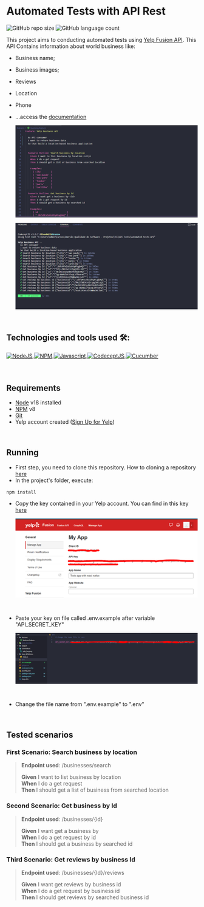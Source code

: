 # Automated Tests with API Rest

![GitHub repo size](https://img.shields.io/github/repo-size/brunoglara/automated-tests-API?style=for-the-badge)
![GitHub language count](https://img.shields.io/github/languages/count/brunoglara/automated-tests-API?style=for-the-badge)

This project aims to conducting automated tests using [Yelp Fusion API](https://fusion.yelp.com/). 
This API Contains information about world business like:

 * Business name;
 * Business images;
 * Reviews
 * Location
 * Phone
 * ...access the [documentation](https://docs.developer.yelp.com/docs/fusion-intro)
 

   <img src="/screenshots/feature.png" alt="Feature" align="center"/><br>
 
   
 
   <img src="/screenshots/tests_results.png" alt="Tests Results" align="center"/>



 
 <br/>
 
## Technologies and tools used 🛠️:
<div>
 <a href="https://nodejs.org/en/">
  <img align="center" alt="NodeJS" height="50" width="60" src="https://cdn.jsdelivr.net/gh/devicons/devicon/icons/nodejs/nodejs-plain-wordmark.svg" />
 </a>
 <a href="https://www.npmjs.com/">
  <img align="center" alt="NPM" height="50" width="60" src="https://cdn.jsdelivr.net/gh/devicons/devicon/icons/npm/npm-original-wordmark.svg" />
 </a>
 <a href="https://www.javascript.com/">
  <img align="center" alt="Javascript" height="50" width="60" src="https://cdn.jsdelivr.net/gh/devicons/devicon/icons/javascript/javascript-plain.svg" />
 </a>
 <a href="https://codecept.io/">
  <img align="center" alt="CodeceptJS" height="50" width="60" src="https://www.svgrepo.com/show/330181/codeceptjs.svg" />
 </a>
 <a href="https://cucumber.io/" target="_blank">
  <img align="center" alt="Cucumber" height="50" width="60" src="https://cdn.jsdelivr.net/gh/devicons/devicon/icons/cucumber/cucumber-plain-wordmark.svg" />
 </a>

</div>

 <br/>
 <br/>
 
## Requirements
 * [Node](https://nodejs.org/en/) v18 installed
 * [NPM](https://www.npmjs.com/) v8
 * [Git](https://git-scm.com/)
 * Yelp account created ([Sign Up for Yelp](https://www.yelp.com/signup))
 
 <br/>
 
## Running
* First step, you need to clone this repository. How to cloning a repository [here](https://docs.github.com/en/repositories/creating-and-managing-repositories/cloning-a-repository)
* In the project's folder, execute:

 ```
 npm install
 ```

* Copy the key contained in your Yelp account. You can find in this key [here](https://www.yelp.com/developers/v3/manage_app)
  
  <img src="/screenshots/yelp_key.PNG" alt="Yelp KEY" align="center"/>

 <br/>
 
* Paste your key on file called .env.example after variable "API_SECRET_KEY"
 
  <img src="/screenshots/env_file.png" alt="env File" align="center" />
 
 <br/>
 
* Change the file name from ".env.example" to ".env"
  
 <br/>

## Tested scenarios

### First Scenario: Search business by location
><b>Endpoint used</b>: /businesses/search
>
><b>Given</b> I want to list business by location <br>
><b>When</b> I do a get request<br>
><b>Then</b> I should get a list of business from searched location<br>



### Second Scenario: Get business by Id
><b>Endpoint used</b>: /businesses/{id}
>
><b>Given</b> I want get a business by <id> <br>
><b>When</b> I do a get request by id <br>
><b>Then</b> I should get a business by searched id <br>


### Third Scenario: Get reviews by business Id
><b>Endpoint used</b>: /businesses/{Id}/reviews
>
><b>Given</b> I want get reviews by business id <br>
><b>When</b> I do a get request by business id <br>
><b>Then</b> I should get reviews by searched business id <br>


